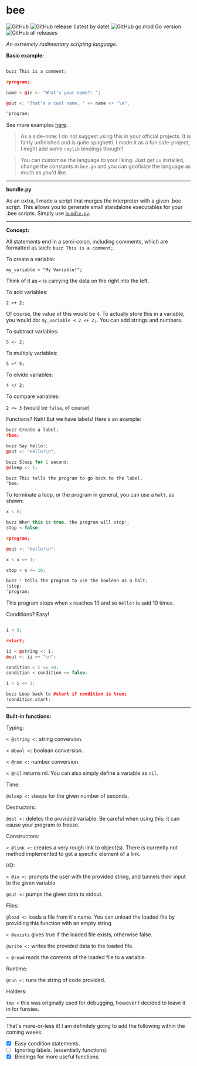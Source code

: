 # bee

![GitHub](https://img.shields.io/github/license/jibstack64/bee) ![GitHub release (latest by date)](https://img.shields.io/github/v/release/jibstack64/bee) ![GitHub go.mod Go version](https://img.shields.io/github/go-mod/go-version/jibstack64/bee) ![GitHub all releases](https://img.shields.io/github/downloads/jibstack64/bee/total)

*An extremely rudimentary scripting language.*

**Basic example:**
```c++

buzz This is a comment;

#program;

name < @in <: "What's your name?: ";

@out <: "That's a cool name, " <+ name <+ "\n";

^program;

```

See more examples [here](https://github.com/jibstack64/bee/blob/master/tests).

> As a side-note: I do not suggest using this in your official projects. It is fairly unfinished and is quite spaghetti. I made it as a fun side-project; I might add some `raylib` bindings though!!

> You can customise the language to your liking. Just get `go` installed, change the constants in `bee.go` and you can goofisize the language as much as you'd like.

---

**bundle.py**

As an extra, I made a script that merges the interpreter with a given .bee script. This allows you to generate small standalone executables for your .bee scripts. Simply use [`bundle.py`](https://github.com/jibstack64/bee/blob/master/bundle.py).

---

**Concept:**

All statements end in a semi-colon, including comments, which are formatted as such: `buzz This is a comment;`.

To create a variable:

`my_variable < "My Variable!";`

Think of it as `<` is carrying the data on the right into the left.

To add variables:

`2 <+ 2;`

Of course, the value of this would be `4`. To actually store this in a variable, you would do: `my_variable < 2 <+ 2;`. You can add strings and numbers.

To subtract variables:

`5 <- 2;`

To multiply variables:

`5 <* 5;`

To divide variables:

`4 </ 2;`

To compare variables:

`2 <= 3` (would be `false`, of course)

Functions? Nah! But we have labels!
Here's an example:

```c++
buzz Create a label;
#bee;

buzz Say hello!;
@out <: "Hello!\n";

buzz Sleep for 1 second;
@sleep <: 1;

buzz This tells the program to go back to the label;
^bee;
```

To terminate a loop, or the program in general, you can use a `halt`, as shown:

```c++
x < 0;

buzz When this is true, the program will stop!;
stop < false;

#program;

@out <: "Hello!\n";

x < x <+ 1;

stop < x <= 10;

buzz ! tells the program to use the boolean as a halt;
!stop;
^program;
```

This program stops when `x` reaches 10 and so `Hello!` is said 10 times.

Conditions? Easy!

```c++

i < 0;

#start;

ii < @string <: i;
@out <: ii <+ "\n";

condition < i <= 10;
condition < condition <= false;

i < i <+ 1;

buzz Loop back to #start if condition is true;
!condition:start;

```

---

**Built-in functions:**

Typing:

`< @string <:` string conversion.

`< @bool <:` boolean conversion.

`< @num <:` number conversion.

`< @nil` returns nil. You can also simply define a variable as `nil`.

Time:

`@sleep <:` sleeps for the given number of seconds.

Destructors:

`@del <:` deletes the provided variable. Be careful when using this; it can cause your program to freeze.

Constructors:

`< @link <:` creates a very rough link to object(s). There is currently not method implemented to get a specific element of a link.

I/O:

`< @in <:` prompts the user with the provided string, and tunnels their input to the given variable.

`@out <:` pumps the given data to stdout.

Files:

`@load <:` loads a file from it's name. You can unload the loaded file by providing this function with an empty string.

`< @exists` gives true if the loaded file exists, otherwise false.

`@write <:` writes the provided data to the loaded file.

`< @read` reads the contents of the loaded file to a variable.

Runtime:

`@run <:` runs the string of code provided.

Holders:

`tmp <` this was originally used for debugging, however I decided to leave it in for funsies.

---

That's more-or-less it! I am definitely going to add the following within the coming weeks:
- [x] Easy condition statements.
- [ ] Ignoring labels. (essentially functions)
- [x] Bindings for more useful functions.

